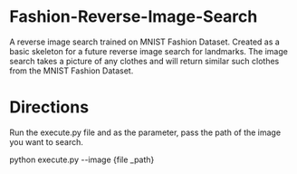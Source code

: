 # Fashion-Reverse-Image-Search

A reverse image search trained on MNIST Fashion Dataset. Created as a basic skeleton for a future reverse image search for landmarks.
The image search takes a picture of any clothes and will return similar such clothes from the MNIST Fashion Dataset.

# Directions

Run the execute.py file and as the parameter, pass the path of the image you want to search.

python execute.py --image {file _path}
